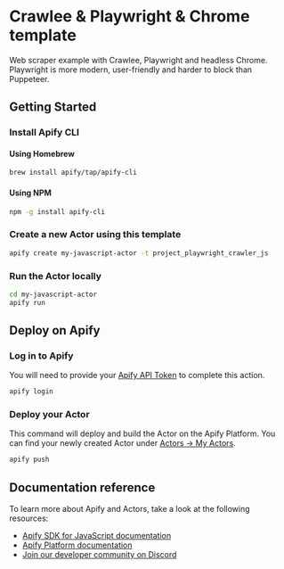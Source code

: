 # Crawlee & Playwright & Chrome template

Web scraper example with Crawlee, Playwright and headless Chrome. Playwright is more modern, user-friendly and harder to block than Puppeteer.

## Getting Started

### Install Apify CLI

#### Using Homebrew

```Bash
brew install apify/tap/apify-cli
```

#### Using NPM

```Bash
npm -g install apify-cli
```

### Create a new Actor using this template

```Bash
apify create my-javascript-actor -t project_playwright_crawler_js
```

### Run the Actor locally

```Bash
cd my-javascript-actor
apify run
```

## Deploy on Apify

### Log in to Apify

You will need to provide your [Apify API Token](https://console.apify.com/account/integrations) to complete this action.

```Bash
apify login
```

### Deploy your Actor

This command will deploy and build the Actor on the Apify Platform. You can find your newly created Actor under [Actors -> My Actors](https://console.apify.com/actors?tab=my).

```Bash
apify push
```

## Documentation reference

To learn more about Apify and Actors, take a look at the following resources:

- [Apify SDK for JavaScript documentation](https://docs.apify.com/sdk/js)
- [Apify Platform documentation](https://docs.apify.com/platform)
- [Join our developer community on Discord](https://discord.com/invite/jyEM2PRvMU)
